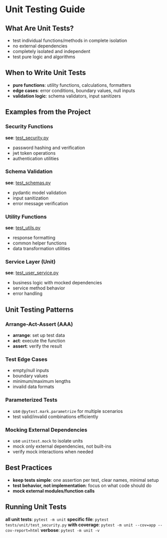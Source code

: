 # Unit Testing Guide

## What Are Unit Tests?

- test individual functions/methods in complete isolation
- no external dependencies
- completely isolated and independent
- test pure logic and algorithms

## When to Write Unit Tests

- **pure functions**: utility functions, calculations, formatters
- **edge cases**: error conditions, boundary values, null inputs
- **validation logic**: schema validators, input sanitizers

## Examples from the Project

### Security Functions
**see**: [test_security.py](../unit/test_security.py)
- password hashing and verification
- jwt token operations
- authentication utilities

### Schema Validation  
**see**: [test_schemas.py](../unit/test_schemas.py)
- pydantic model validation
- input sanitization
- error message verification

### Utility Functions
**see**: [test_utils.py](../unit/test_utils.py)
- response formatting
- common helper functions
- data transformation utilities

### Service Layer (Unit)
**see**: [test_user_service.py](../unit/test_user_service.py)
- business logic with mocked dependencies
- service method behavior
- error handling

## Unit Testing Patterns

### Arrange-Act-Assert (AAA)
- **arrange**: set up test data
- **act**: execute the function
- **assert**: verify the result

### Test Edge Cases
- empty/null inputs
- boundary values
- minimum/maximum lengths
- invalid data formats

### Parameterized Tests
- use `@pytest.mark.parametrize` for multiple scenarios
- test valid/invalid combinations efficiently

### Mocking External Dependencies
- use `unittest.mock` to isolate units
- mock only external dependencies, not built-ins
- verify mock interactions when needed

## Best Practices

- **keep tests simple**: one assertion per test, clear names, minimal setup
- **test behavior, not implementation**: focus on what code should do
- **mock external modules/function calls**


## Running Unit Tests

**all unit tests**: `pytest -m unit`
**specific file**: `pytest tests/unit/test_security.py`
**with coverage**: `pytest -m unit --cov=app --cov-report=html`
**verbose**: `pytest -m unit -v`